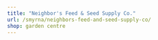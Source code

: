 ```yaml
---
title: "Neighbor's Feed & Seed Supply Co."
url: /smyrna/neighbors-feed-and-seed-supply-co/
shop: garden centre
---
```

